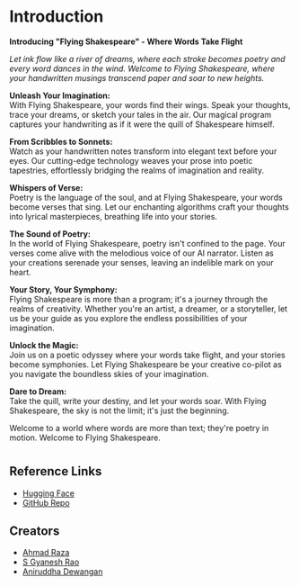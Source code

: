 # Introduction
**Introducing "Flying Shakespeare" - Where Words Take Flight**

*Let ink flow like a river of dreams, where each stroke becomes poetry and every word dances in the wind. Welcome to Flying Shakespeare, where your handwritten musings transcend paper and soar to new heights.*

**Unleash Your Imagination:**  
With Flying Shakespeare, your words find their wings. Speak your thoughts, trace your dreams, or sketch your tales in the air. Our magical program captures your handwriting as if it were the quill of Shakespeare himself.

**From Scribbles to Sonnets:**  
Watch as your handwritten notes transform into elegant text before your eyes. Our cutting-edge technology weaves your prose into poetic tapestries, effortlessly bridging the realms of imagination and reality.

**Whispers of Verse:**  
Poetry is the language of the soul, and at Flying Shakespeare, your words become verses that sing. Let our enchanting algorithms craft your thoughts into lyrical masterpieces, breathing life into your stories.

**The Sound of Poetry:**  
In the world of Flying Shakespeare, poetry isn't confined to the page. Your verses come alive with the melodious voice of our AI narrator. Listen as your creations serenade your senses, leaving an indelible mark on your heart.

**Your Story, Your Symphony:**  
Flying Shakespeare is more than a program; it's a journey through the realms of creativity. Whether you're an artist, a dreamer, or a storyteller, let us be your guide as you explore the endless possibilities of your imagination.

**Unlock the Magic:**  
Join us on a poetic odyssey where your words take flight, and your stories become symphonies. Let Flying Shakespeare be your creative co-pilot as you navigate the boundless skies of your imagination.

**Dare to Dream:**  
Take the quill, write your destiny, and let your words soar. With Flying Shakespeare, the sky is not the limit; it's just the beginning.

Welcome to a world where words are more than text; they're poetry in motion. Welcome to Flying Shakespeare.

#
#

## Reference Links
- [Hugging Face](https://huggingface.co/spaces/ahmad4raza/Flying-Shakespeare)
- [GitHub Repo](https://github.com/ahmad-thewhiz/Flying-Shakespeare)

## Creators
- [Ahmad Raza](https://github.com/ahmad-thewhiz)<br>
- [S Gyanesh Rao](https://github.com/Gyanesh-Rao28)<br>
- [Aniruddha Dewangan](https://github.com/Ani-RudE)